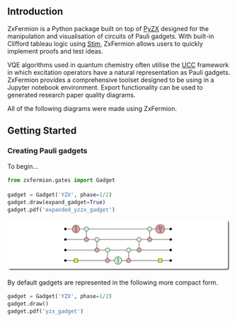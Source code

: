 ## Introduction
ZxFermion is a Python package built on top of [PyZX](https://pyzx.readthedocs.io/en/latest/) designed for the manipulation and visualisation of circuits of Pauli gadgets. With built-in Clifford tableau logic using [Stim](https://github.com/quantumlib/Stim), ZxFermion allows users to quickly implement proofs and test ideas.

VQE algorithms used in quantum chemistry often utilise the [UCC](https://doi.org/10.48550/arXiv.2109.15176) framework in which excitation operators have a natural representation as Pauli gadgets. ZxFermion provides a comprehensive toolset designed to be using in a Jupyter notebook environment. Export functionality can be used to generated research paper quality diagrams.

All of the following diagrams were made using ZxFermion.

## Getting Started

### Creating Pauli gadgets
To begin...
```python
from zxfermion.gates import Gadget

gadget = Gadget('YZX', phase=1/2)
gadget.draw(expand_gadget=True)
gadget.pdf('expanded_yzzx_gadget')
```
![expanded_yzx_gadget](figures/gg.png)

By default gadgets are represented in the following more compact form.
```python
gadget = Gadget('YZX', phase=1/2)
gadget.draw()
gadget.pdf('yzx_gadget')
```
